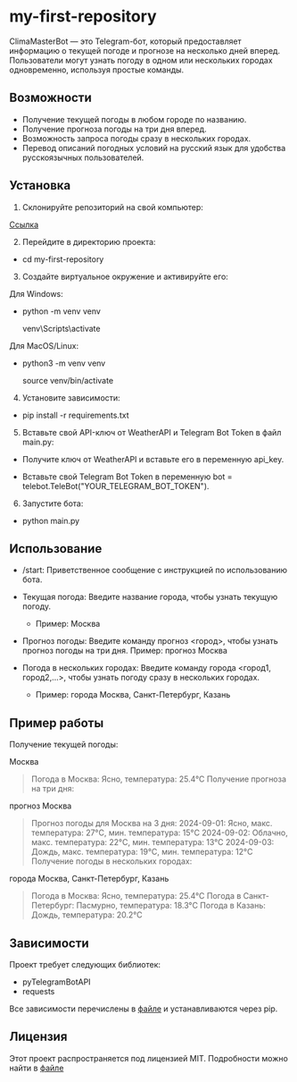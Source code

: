 # my-first-repository
ClimaMasterBot — это Telegram-бот, который предоставляет информацию о текущей погоде и прогнозе на несколько дней вперед. Пользователи могут узнать погоду в одном или нескольких городах одновременно, используя простые команды.

## Возможности

- Получение текущей погоды в любом городе по названию.
- Получение прогноза погоды на три дня вперед.
- Возможность запроса погоды сразу в нескольких городах.
- Перевод описаний погодных условий на русский язык для удобства русскоязычных пользователей.

## Установка

1. Склонируйте репозиторий на свой компьютер:

[Ссылка](https://github.com/evggas/my-first-repository.git)

2. Перейдите в директорию проекта:

- cd my-first-repository

3. Создайте виртуальное окружение и активируйте его:

Для Windows:

- python -m venv venv

   venv\Scripts\activate

Для MacOS/Linux:

- python3 -m venv venv

  source venv/bin/activate

4. Установите зависимости:

- pip install -r requirements.txt

5. Вставьте свой API-ключ от WeatherAPI и Telegram Bot Token в файл main.py:

- Получите ключ от WeatherAPI и вставьте его в переменную api_key.

- Вставьте свой Telegram Bot Token в переменную bot = telebot.TeleBot("YOUR_TELEGRAM_BOT_TOKEN").

6. Запустите бота:

- python main.py

## Использование

- /start: Приветственное сообщение с инструкцией по использованию бота.

- Текущая погода: Введите название города, чтобы узнать текущую погоду.

   - Пример: Москва
- Прогноз погоды: Введите команду прогноз <город>, чтобы узнать прогноз погоды на три дня.
Пример: прогноз Москва

- Погода в нескольких городах: Введите команду города <город1, город2,...>, чтобы узнать погоду сразу в нескольких городах.
   - Пример: города Москва, Санкт-Петербург, Казань

## Пример работы
Получение текущей погоды:

Москва
> Погода в Москва: Ясно, температура: 25.4°C
Получение прогноза на три дня:

прогноз Москва
> Прогноз погоды для Москва на 3 дня:
2024-09-01: Ясно, макс. температура: 27°C, мин. температура: 15°C
2024-09-02: Облачно, макс. температура: 22°C, мин. температура: 13°C
2024-09-03: Дождь, макс. температура: 19°C, мин. температура: 12°C
Получение погоды в нескольких городах:

города Москва, Санкт-Петербург, Казань
> Погода в Москва: Ясно, температура: 25.4°C
> Погода в Санкт-Петербург: Пасмурно, температура: 18.3°C
> Погода в Казань: Дождь, температура: 20.2°C

## Зависимости

Проект требует следующих библиотек:

- pyTelegramBotAPI
- requests

Все зависимости перечислены в [файле](requirements.txt) и устанавливаются через pip.

## Лицензия
Этот проект распространяется под лицензией MIT. Подробности можно найти в [файле](LICENSE)